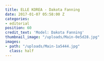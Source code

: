 ```yaml
---
title: ELLE KOREA - Dakota Fanning
date: 2017-01-07 05:58:00 Z
categories:
- editorial
position: 60
credit_text: 'Model: Dakota Fanning'
thumbnail_image: "/uploads/Main-0e5d28.jpg"
images:
- path: "/uploads/Main-1a5444.jpg"
  class: half
---
```


